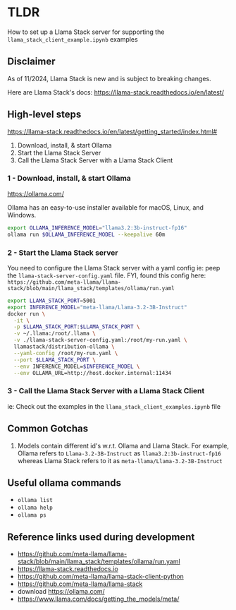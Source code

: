 # TLDR

How to set up a Llama Stack server for supporting the `llama_stack_client_example.ipynb` examples

## Disclaimer

As of 11/2024, Llama Stack is new and is subject to breaking changes.

Here are Llama Stack's docs: https://llama-stack.readthedocs.io/en/latest/

## High-level steps

https://llama-stack.readthedocs.io/en/latest/getting_started/index.html#

1. Download, install, & start Ollama
2. Start the Llama Stack Server
3. Call the Llama Stack Server with a Llama Stack Client

### 1 - Download, install, & start Ollama

https://ollama.com/

Ollama has an easy-to-use installer available for macOS, Linux, and Windows.

```sh
export OLLAMA_INFERENCE_MODEL="llama3.2:3b-instruct-fp16"
ollama run $OLLAMA_INFERENCE_MODEL --keepalive 60m
```

### 2 - Start the Llama Stack server

You need to configure the Llama Stack server with a yaml config ie: peep the `llama-stack-server-config.yaml` file. FYI, found this config here: `https://github.com/meta-llama/llama-stack/blob/main/llama_stack/templates/ollama/run.yaml`

```sh
export LLAMA_STACK_PORT=5001
export INFERENCE_MODEL="meta-llama/Llama-3.2-3B-Instruct"
docker run \
  -it \
  -p $LLAMA_STACK_PORT:$LLAMA_STACK_PORT \
  -v ~/.llama:/root/.llama \
  -v ./llama-stack-server-config.yaml:/root/my-run.yaml \
  llamastack/distribution-ollama \
  --yaml-config /root/my-run.yaml \
  --port $LLAMA_STACK_PORT \
  --env INFERENCE_MODEL=$INFERENCE_MODEL \
  --env OLLAMA_URL=http://host.docker.internal:11434
```

### 3 - Call the Llama Stack Server with a Llama Stack Client

ie: Check out the examples in the `llama_stack_client_examples.ipynb` file

## Common Gotchas

1. Models contain different id's w.r.t. Ollama and Llama Stack. For example, Ollama refers to `Llama-3.2-3B-Instruct` as `llama3.2:3b-instruct-fp16` whereas Llama Stack refers to it as `meta-llama/Llama-3.2-3B-Instruct`

## Useful ollama commands

- `ollama list`
- `ollama help`
- `ollama ps`

## Reference links used during development

- https://github.com/meta-llama/llama-stack/blob/main/llama_stack/templates/ollama/run.yaml
- https://llama-stack.readthedocs.io
- https://github.com/meta-llama/llama-stack-client-python
- https://github.com/meta-llama/llama-stack
- download https://ollama.com/
- https://www.llama.com/docs/getting_the_models/meta/
